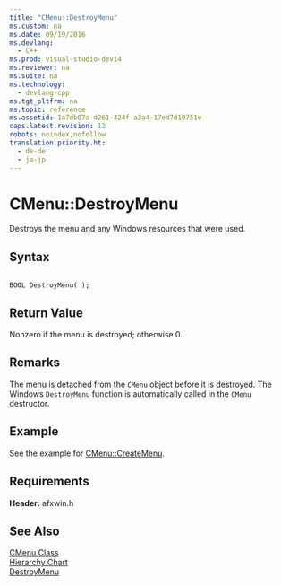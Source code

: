```yaml
---
title: "CMenu::DestroyMenu"
ms.custom: na
ms.date: 09/19/2016
ms.devlang: 
  - C++
ms.prod: visual-studio-dev14
ms.reviewer: na
ms.suite: na
ms.technology: 
  - devlang-cpp
ms.tgt_pltfrm: na
ms.topic: reference
ms.assetid: 1a7db07a-d261-424f-a3a4-17ed7d10751e
caps.latest.revision: 12
robots: noindex,nofollow
translation.priority.ht: 
  - de-de
  - ja-jp
---
```

# CMenu::DestroyMenu
Destroys the menu and any Windows resources that were used.  
  
## Syntax  
  
```  
  
BOOL DestroyMenu( );  
```  
  
## Return Value  
 Nonzero if the menu is destroyed; otherwise 0.  
  
## Remarks  
 The menu is detached from the `CMenu` object before it is destroyed. The Windows `DestroyMenu` function is automatically called in the `CMenu` destructor.  
  
## Example  
 See the example for [CMenu::CreateMenu](../vs140/CMenu--CreateMenu.md).  
  
## Requirements  
 **Header:** afxwin.h  
  
## See Also  
 [CMenu Class](../vs140/CMenu-Class.md)   
 [Hierarchy Chart](../vs140/Hierarchy-Chart.md)   
 [DestroyMenu](http://msdn.microsoft.com/library/windows/desktop/ms647631)